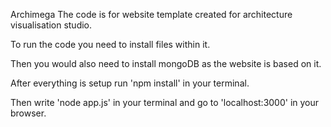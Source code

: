 A r c h i m e g a 
 
The code is for website template created for architecture visualisation studio.

To run the code you need to install files within it.

Then you would also need to install mongoDB as the website is based on it.

After everything is setup run 'npm install' in your terminal.

Then write 'node app.js' in your terminal and go to 'localhost:3000' in your browser.
